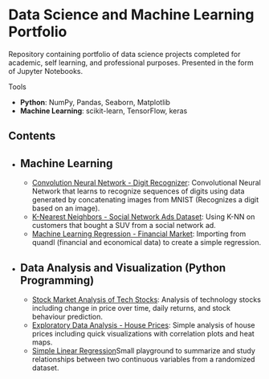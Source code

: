 # Data Science and Machine Learning Portfolio
Repository containing portfolio of data science projects completed for academic, self learning, and professional purposes. Presented in the form of Jupyter Notebooks.

Tools
  - **Python**: NumPy, Pandas, Seaborn, Matplotlib
  - **Machine Learning**: scikit-learn, TensorFlow, keras

## Contents
- ## Machine Learning
    - [Convolution Neural Network - Digit Recognizer](https://github.com/slatkokisela/codespaces-jupyter/blob/main/Digit%20Reorganizer%20using%20CNN.ipynb): Convolutional Neural Network that learns to recognize sequences of digits using data generated by concatenating images from MNIST (Recognizes a digit based on an image).
    - [K-Nearest Neighbors - Social Network Ads Dataset](https://github.com/slatkokisela/codespaces-jupyter/blob/main/K_Nearest-Neighbors/K-Nearest%20Neighbors%20On%20Social%20Network%20Ads.ipynb): Using K-NN on customers that bought a SUV from a social network ad.
     - [Machine Learning Regression - Financial Market](https://github.com/slatkokisela/codespaces-jupyter/blob/main/Regression-Machine%20Learning.ipynb): Importing from quandl (financial and economical data) to create a simple regression.
    

- ## Data Analysis and Visualization (Python Programming)
    - [Stock Market Analysis of Tech Stocks](https://github.com/slatkokisela/codespaces-jupyter/blob/main/Stock%20Market%20Analysys%20for%20Tech%20Stocks.ipynb): Analysis of technology stocks including change in price over time, daily returns, and stock behaviour prediction. 
    - [Exploratory Data Analysis - House Prices](https://github.com/slatkokisela/codespaces-jupyter/blob/main/Exploratory%20Data%20Analysis%20on%20House%20Prices.ipynb): Simple analysis of house prices including quick visualizations with correlation plots and heat maps.
     - [Simple Linear Regression](https://github.com/slatkokisela/codespaces-jupyter/blob/main/Simple%20Linear%20Regression.ipynb)Small playground to summarize and study relationships between two continuous variables from a randomized dataset.

     






